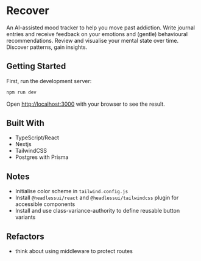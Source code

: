 # Recover

An AI-assisted mood tracker to help you move past addiction. Write journal entries and receive feedback on your emotions and (gentle) behavioural recommendations. Review and visualise your mental state over time. Discover patterns, gain insights.

## Getting Started

First, run the development server:

```bash
npm run dev
```

Open [http://localhost:3000](http://localhost:3000) with your browser to see the result.

## Built With

- TypeScript/React
- Nextjs
- TailwindCSS
- Postgres with Prisma

## Notes

- Initialise color scheme in `tailwind.config.js`
- Install `@headlessui/react` and `@headlessui/tailwindcss` plugin for accessible components
- Install and use class-variance-authority to define reusable button variants

## Refactors

- think about using middleware to protect routes
